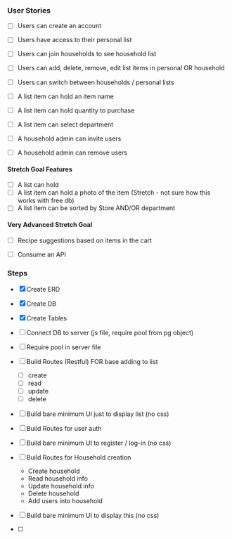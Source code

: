 ### User Stories

- [ ] Users can create an account
- [ ] Users have access to their personal list
- [ ] Users can join households to see household list
- [ ] Users can add, delete, remove, edit list items in personal OR household
- [ ] Users can switch between households / personal lists
- [ ] A list item can hold an item name
- [ ] A list item can hold quantity to purchase

- [ ] A list item can select department
- [ ] A household admin can invite users
- [ ] A household admin can remove users

#### Stretch Goal Features

- [ ] A list can hold
- [ ] A list item can hold a photo of the item (Stretch - not sure how this works with free db)
- [ ] A list item can be sorted by Store AND/OR department

#### Very Advanced Stretch Goal

-[ ] Recipe suggestions based on items in the cart

- [ ] Consume an API

### Steps

- [x] Create ERD
- [x] Create DB
- [x] Create Tables
- [ ] Connect DB to server (js file, require pool from pg object)
- [ ] Require pool in server file
- [ ] Build Routes (Restful) FOR base adding to list

  - [ ] create
  - [ ] read
  - [ ] update
  - [ ] delete

- [ ] Build bare minimum UI just to display list (no css)
- [ ] Build Routes for user auth
- [ ] Build bare minimum UI to register / log-in (no css)
- [ ] Build Routes for Household creation
  - Create household
  - Read household info
  - Update household info
  - Delete household
  - Add users into household
- [ ] Build bare minimum UI to display this (no css)
- [ ]
